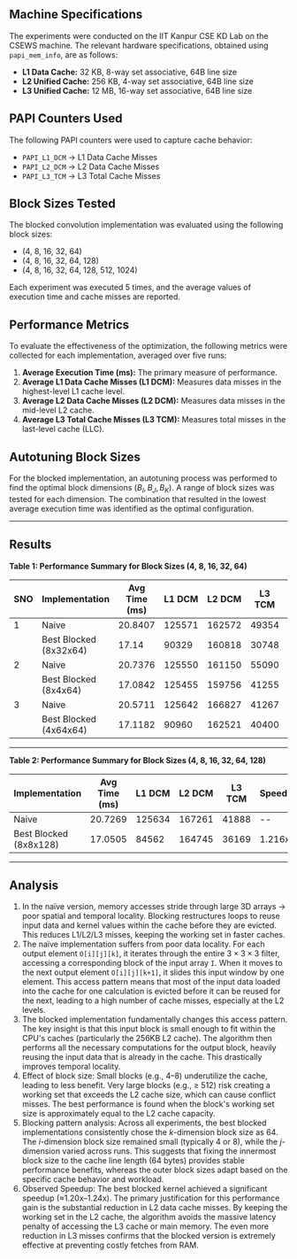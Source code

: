 ## Machine Specifications
The experiments were conducted on the IIT Kanpur CSE KD Lab on the CSEWS machine. The relevant hardware specifications, obtained using `papi_mem_info`, are as follows:

- **L1 Data Cache:** 32 KB, 8-way set associative, 64B line size
- **L2 Unified Cache:** 256 KB, 4-way set associative, 64B line size
- **L3 Unified Cache:** 12 MB, 16-way set associative, 64B line size

## PAPI Counters Used
The following PAPI counters were used to capture cache behavior:

- `PAPI_L1_DCM` → L1 Data Cache Misses
- `PAPI_L2_DCM` → L2 Data Cache Misses
- `PAPI_L3_TCM` → L3 Total Cache Misses

## Block Sizes Tested
The blocked convolution implementation was evaluated using the following block sizes:

- (4, 8, 16, 32, 64)
- (4, 8, 16, 32, 64, 128)
- (4, 8, 16, 32, 64, 128, 512, 1024)

Each experiment was executed 5 times, and the average values of execution time and cache misses are reported.

## Performance Metrics
To evaluate the effectiveness of the optimization, the following metrics were collected for each implementation, averaged over five runs:

1. **Average Execution Time (ms):** The primary measure of performance.
2. **Average L1 Data Cache Misses (L1 DCM):** Measures data misses in the highest-level L1 cache level.
3. **Average L2 Data Cache Misses (L2 DCM):** Measures data misses in the mid-level L2 cache. 
4. **Average L3 Total Cache Misses (L3 TCM):** Measures total misses in the last-level cache (LLC). 

## Autotuning Block Sizes
For the blocked implementation, an autotuning process was performed to find the optimal block dimensions ($B_I, B_J, B_K$). A range of block sizes was tested for each dimension. The combination that resulted in the lowest average execution time was identified as the optimal configuration.

---

## Results

**Table 1: Performance Summary for Block Sizes (4, 8, 16, 32, 64)**

| **SNO** | **Implementation**      | **Avg Time (ms)** | **L1 DCM** | **L2 DCM** | **L3 TCM** | **Speedup** |
|---------|--------------------------|-------------------|------------|------------|------------|-------------|
| 1       | Naive                   | 20.8407           | 125571     | 162572     | 49354      | --          |
|         | Best Blocked (8x32x64)  | 17.14             | 90329      | 160818     | 30748      | 1.216x      |
| 2       | Naive                   | 20.7376           | 125550     | 161150     | 55090      | --          |
|         | Best Blocked (8x4x64)   | 17.0842           | 125455     | 159756     | 41255      | 1.214x      |
| 3       | Naive                   | 20.5711           | 125642     | 166827     | 41267      | --          |
|         | Best Blocked (4x64x64)  | 17.1182           | 90960      | 162521     | 40400      | 1.202x      |

---

**Table 2: Performance Summary for Block Sizes (4, 8, 16, 32, 64, 128)**

| **Implementation**      | **Avg Time (ms)** | **L1 DCM** | **L2 DCM** | **L3 TCM** | **Speedup** |
|--------------------------|-------------------|------------|------------|------------|-------------|
| Naive                   | 20.7269           | 125634     | 167261     | 41888      | --          |
| Best Blocked (8x8x128)  | 17.0505           | 84562      | 164745     | 36169      | 1.216x      |

---

## Analysis
1. In the naïve version, memory accesses stride through large 3D arrays → poor spatial and temporal locality. Blocking restructures loops to reuse input data and kernel values within the cache before they are evicted. This reduces L1/L2/L3 misses, keeping the working set in faster caches.
2. The naïve implementation suffers from poor data locality. For each output element `O[i][j][k]`, it iterates through the entire $3 \times 3 \times 3$ filter, accessing a corresponding block of the input array `I`. When it moves to the next output element `O[i][j][k+1]`, it slides this input window by one element. This access pattern means that most of the input data loaded into the cache for one calculation is evicted before it can be reused for the next, leading to a high number of cache misses, especially at the L2 levels.
3. The blocked implementation fundamentally changes this access pattern. The key insight is that this input block is small enough to fit within the CPU's caches (particularly the 256KB L2 cache). The algorithm then performs all the necessary computations for the output block, heavily reusing the input data that is already in the cache. This drastically improves temporal locality.
4. Effect of block size: Small blocks (e.g., 4–8) underutilize the cache, leading to less benefit. Very large blocks (e.g., ≥ 512) risk creating a working set that exceeds the L2 cache size, which can cause conflict misses. The best performance is found when the block's working set size is approximately equal to the L2 cache capacity.
5. Blocking pattern analysis: Across all experiments, the best blocked implementations consistently chose the *k*-dimension block size as 64. The *i*-dimension block size remained small (typically 4 or 8), while the *j*-dimension varied across runs. This suggests that fixing the innermost block size to the cache line length (64 bytes) provides stable performance benefits, whereas the outer block sizes adapt based on the specific cache behavior and workload.
6. Observed Speedup: The best blocked kernel achieved a significant speedup (≈1.20x–1.24x). The primary justification for this performance gain is the substantial reduction in L2 data cache misses. By keeping the working set in the L2 cache, the algorithm avoids the massive latency penalty of accessing the L3 cache or main memory. The even more reduction in L3 misses confirms that the blocked version is extremely effective at preventing costly fetches from RAM.
